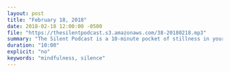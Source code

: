 ```yaml
---
layout: post
title: "February 18, 2018"
date: 2018-02-18 12:00:00 -0500
file: "https://thesilentpodcast.s3.amazonaws.com/38-20180218.mp3"
summary: "The Silent Podcast is a 10-minute pocket of stillness in your day. Listen to it at a set time every day, in the middle of a busy commute, or when you simply need a break from all of the hustle and bustle of distraction around you."
duration: "10:00"
explicit: "no"
keywords: "mindfulness, silence"
---
```

